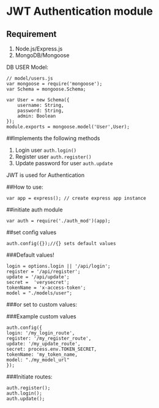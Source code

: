 # JWT Authentication module

## Requirement
1. Node.js/Express.js
2. MongoDB/Mongoose

DB USER Model:
```
// model/users.js
var mongoose = require('mongoose');
var Schema = mongoose.Schema;

var User = new Schema({
    username: String,
    password: String,
    admin: Boolean
});
module.exports = mongoose.model('User',User);

```

##Implements the following methods

1. Login user ```auth.login()```
2. Register user ```auth.register()```
3. Update password for user ```auth.update```

JWT is used for Authentication

##How to use:
```
var app = express(); // create express app instance
```

##initiate auth module
```
var auth = require('./auth_mod')(app);
```

##set config values
```
auth.config({});//{} sets default values
```


###Default values!
```
login = options.login || '/api/login';
register = '/api/register';
update = '/api/update';
secret =  'verysecret';
tokenName = 'x-access-token';
model = "./models/user";
```

###or set to custom values:

###Example custom values
```
auth.config({
login: '/my_login_route',
register: '/my_register_route',
update: '/my_update_route',
secret: process.env.TOKEN_SECRET,
tokenName: 'my_token_name,
model: "./my_model_url"
});
```

###Initiate routes:
```
auth.register();
auth.login();
auth.update();
```
